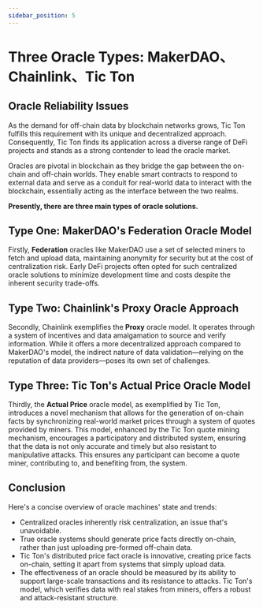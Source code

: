 ```yaml
---
sidebar_position: 5
---
```

# Three Oracle Types: MakerDAO、Chainlink、Tic Ton

## Oracle Reliability Issues
As the demand for off-chain data by blockchain networks grows, Tic Ton fulfills this requirement with its unique and decentralized approach. Consequently, Tic Ton finds its application across a diverse range of DeFi projects and stands as a strong contender to lead the oracle market.

Oracles are pivotal in blockchain as they bridge the gap between the on-chain and off-chain worlds. They enable smart contracts to respond to external data and serve as a conduit for real-world data to interact with the blockchain, essentially acting as the interface between the two realms.

**Presently, there are three main types of oracle solutions.**

## Type One: MakerDAO's Federation Oracle Model
Firstly, **Federation** oracles like MakerDAO use a set of selected miners to fetch and upload data, maintaining anonymity for security but at the cost of centralization risk. Early DeFi projects often opted for such centralized oracle solutions to minimize development time and costs despite the inherent security trade-offs.

## Type Two: Chainlink's Proxy Oracle Approach
Secondly, Chainlink exemplifies the **Proxy** oracle model. It operates through a system of incentives and data amalgamation to source and verify information. While it offers a more decentralized approach compared to MakerDAO's model, the indirect nature of data validation—relying on the reputation of data providers—poses its own set of challenges.

## Type Three: Tic Ton's Actual Price Oracle Model
Thirdly, the **Actual Price** oracle model, as exemplified by Tic Ton, introduces a novel mechanism that allows for the generation of on-chain facts by synchronizing real-world market prices through a system of quotes provided by miners. This model, enhanced by the Tic Ton quote mining mechanism, encourages a participatory and distributed system, ensuring that the data is not only accurate and timely but also resistant to manipulative attacks. This ensures any participant can become a quote miner, contributing to, and benefiting from, the system.

## Conclusion

Here's a concise overview of oracle machines' state and trends:

- Centralized oracles inherently risk centralization, an issue that's unavoidable.
- True oracle systems should generate price facts directly on-chain, rather than just uploading pre-formed off-chain data.
- Tic Ton's distributed price fact oracle is innovative, creating price facts on-chain, setting it apart from systems that simply upload data.
- The effectiveness of an oracle should be measured by its ability to support large-scale transactions and its resistance to attacks. Tic Ton's model, which verifies data with real stakes from miners, offers a robust and attack-resistant structure.